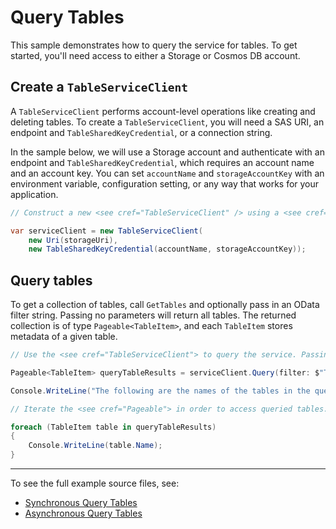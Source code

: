 # Query Tables

This sample demonstrates how to query the service for tables. To get started, you'll need access to either a Storage or Cosmos DB account.

## Create a `TableServiceClient`

A `TableServiceClient` performs account-level operations like creating and deleting tables. To create a `TableServiceClient`, you will need a SAS URI, an endpoint and `TableSharedKeyCredential`, or a connection string.

In the sample below, we will use a Storage account and authenticate with an endpoint and `TableSharedKeyCredential`, which requires an account name and an account key. You can set `accountName` and `storageAccountKey` with an environment variable, configuration setting, or any way that works for your application.

```C# Snippet:TablesSample1CreateClient
// Construct a new <see cref="TableServiceClient" /> using a <see cref="TableSharedKeyCredential" />.

var serviceClient = new TableServiceClient(
    new Uri(storageUri),
    new TableSharedKeyCredential(accountName, storageAccountKey));
```

## Query tables

To get a collection of tables, call `GetTables` and optionally pass in an OData filter string. Passing no parameters will return all tables. The returned collection is of type `Pageable<TableItem>`, and each `TableItem` stores metadata of a given table.

```C# Snippet:TablesSample3QueryTables
// Use the <see cref="TableServiceClient"> to query the service. Passing in OData filter strings is optional.

Pageable<TableItem> queryTableResults = serviceClient.Query(filter: $"TableName eq '{tableName}'");

Console.WriteLine("The following are the names of the tables in the query results:");

// Iterate the <see cref="Pageable"> in order to access queried tables.

foreach (TableItem table in queryTableResults)
{
    Console.WriteLine(table.Name);
}
```

---
To see the full example source files, see:
- [Synchronous Query Tables](https://github.com/Azure/azure-sdk-for-net/blob/master/sdk/tables/Azure.Data.Tables/tests/samples/Sample3_QueryTables.cs)
- [Asynchronous Query Tables](https://github.com/Azure/azure-sdk-for-net/blob/master/sdk/tables/Azure.Data.Tables/tests/samples/Sample3_QueryTablesAsync.cs)
